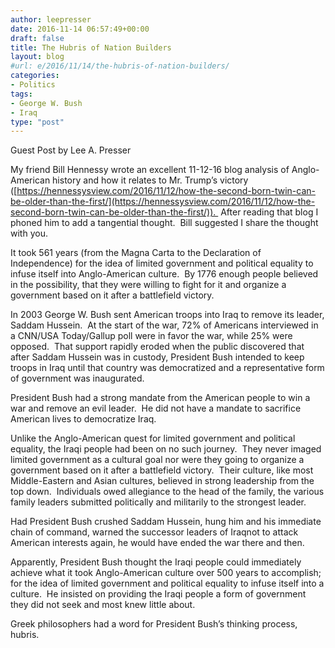 ```yaml
---
author: leepresser
date: 2016-11-14 06:57:49+00:00
draft: false
title: The Hubris of Nation Builders
layout: blog
#url: e/2016/11/14/the-hubris-of-nation-builders/
categories:
- Politics
tags:
- George W. Bush
- Iraq
type: "post"
---
```


Guest Post by Lee A. Presser

My friend Bill Hennessy wrote an excellent 11-12-16 blog analysis of Anglo-American history and how it relates to Mr. Trump’s victory ([https://hennessysview.com/2016/11/12/how-the-second-born-twin-can-be-older-than-the-first/](https://hennessysview.com/2016/11/12/how-the-second-born-twin-can-be-older-than-the-first/)).  After reading that blog I phoned him to add a tangential thought.  Bill suggested I share the thought with you.

It took 561 years (from the Magna Carta to the Declaration of Independence) for the idea of limited government and political equality to infuse itself into Anglo-American culture.  By 1776 enough people believed in the possibility, that they were willing to fight for it and organize a government based on it after a battlefield victory.

In 2003 George W. Bush sent American troops into Iraq to remove its leader, Saddam Hussein.  At the start of the war, 72% of Americans interviewed in a CNN/USA Today/Gallup poll were in favor the war, while 25% were opposed.  That support rapidly eroded when the public discovered that after Saddam Hussein was in custody, President Bush intended to keep troops in Iraq until that country was democratized and a representative form of government was inaugurated.

President Bush had a strong mandate from the American people to win a war and remove an evil leader.  He did not have a mandate to sacrifice American lives to democratize Iraq.

Unlike the Anglo-American quest for limited government and political equality, the Iraqi people had been on no such journey.  They never imaged limited government as a cultural goal nor were they going to organize a government based on it after a battlefield victory.  Their culture, like most Middle-Eastern and Asian cultures, believed in strong leadership from the top down.  Individuals owed allegiance to the head of the family, the various family leaders submitted politically and militarily to the strongest leader.

Had President Bush crushed Saddam Hussein, hung him and his immediate chain of command, warned the successor leaders of Iraqnot to attack American interests again, he would have ended the war there and then.

Apparently, President Bush thought the Iraqi people could immediately achieve what it took Anglo-American culture over 500 years to accomplish; for the idea of limited government and political equality to infuse itself into a culture.  He insisted on providing the Iraqi people a form of government they did not seek and most knew little about.

Greek philosophers had a word for President Bush’s thinking process, hubris.
